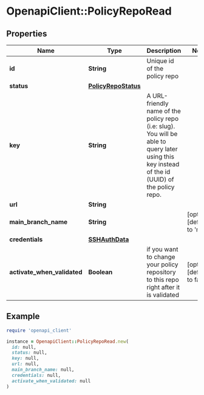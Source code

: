 # OpenapiClient::PolicyRepoRead

## Properties

| Name | Type | Description | Notes |
| ---- | ---- | ----------- | ----- |
| **id** | **String** | Unique id of the policy repo |  |
| **status** | [**PolicyRepoStatus**](PolicyRepoStatus.md) |  |  |
| **key** | **String** | A URL-friendly name of the policy repo (i.e: slug). You will be able to query later using this key instead of the id (UUID) of the policy repo. |  |
| **url** | **String** |  |  |
| **main_branch_name** | **String** |  | [optional][default to &#39;main&#39;] |
| **credentials** | [**SSHAuthData**](SSHAuthData.md) |  |  |
| **activate_when_validated** | **Boolean** | if you want to change your policy repository to this repo right after it is validated | [optional][default to false] |

## Example

```ruby
require 'openapi_client'

instance = OpenapiClient::PolicyRepoRead.new(
  id: null,
  status: null,
  key: null,
  url: null,
  main_branch_name: null,
  credentials: null,
  activate_when_validated: null
)
```

